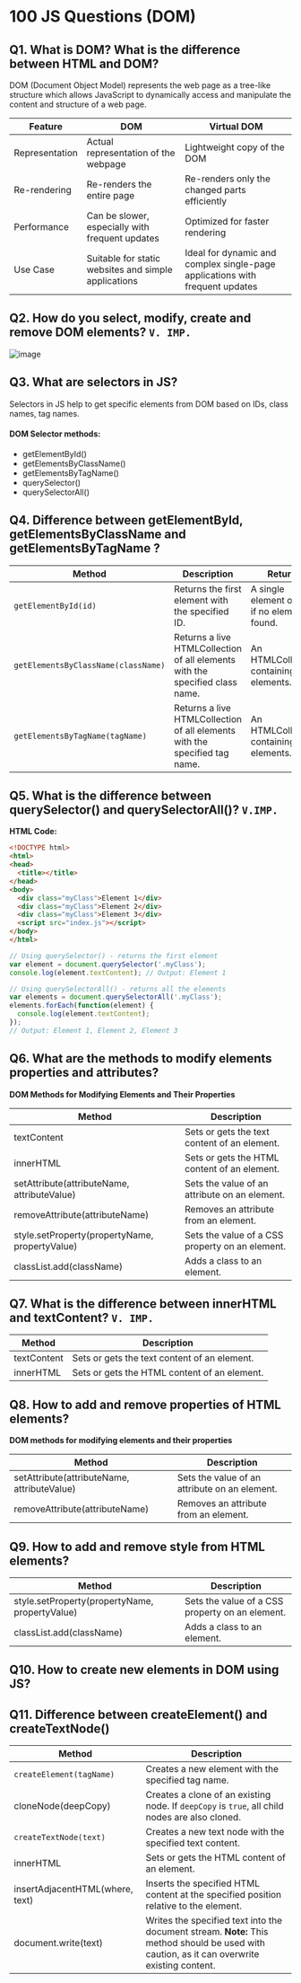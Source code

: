 # 100 JS Questions (DOM)

## Q1. What is DOM? What is the difference between HTML and DOM?

DOM (Document Object Model) represents the web page as a tree-like structure which allows JavaScript to dynamically access and manipulate the content and structure of a web page.

| Feature | DOM | Virtual DOM |
|---|---|---|
| Representation | Actual representation of the webpage | Lightweight copy of the DOM |
| Re-rendering | Re-renders the entire page | Re-renders only the changed parts efficiently |
| Performance | Can be slower, especially with frequent updates | Optimized for faster rendering |
| Use Case | Suitable for static websites and simple applications | Ideal for dynamic and complex single-page applications with frequent updates |

## Q2. How do you select, modify, create and remove DOM elements? `V. IMP.`

![image](https://github.com/user-attachments/assets/02e8c775-a29c-490d-9bbf-b87f16ac2b07)

## Q3. What are selectors in JS?

Selectors in JS help to get specific elements from DOM based on IDs, class names, tag names.

#### DOM Selector methods:

* getElementById()
* getElementsByClassName()
* getElementsByTagName()
* querySelector()
* querySelectorAll()

## Q4. Difference between getElementById, getElementsByClassName and getElementsByTagName ?

| Method | Description | Returns |
|---|---|---|
| `getElementById(id)` | Returns the first element with the specified ID. | A single element or `null` if no element is found. |
| `getElementsByClassName(className)` | Returns a live HTMLCollection of all elements with the specified class name. | An HTMLCollection containing elements. |
| `getElementsByTagName(tagName)` | Returns a live HTMLCollection of all elements with the specified tag name. | An HTMLCollection containing elements. |

## Q5. What is the difference between querySelector() and querySelectorAll()? `V.IMP.`

**HTML Code:**

```html
<!DOCTYPE html>
<html>
<head>
  <title></title>
</head>
<body>
  <div class="myClass">Element 1</div>
  <div class="myClass">Element 2</div>
  <div class="myClass">Element 3</div>
  <script src="index.js"></script>
</body>
</html>
```

```js
// Using querySelector() - returns the first element
var element = document.querySelector('.myClass');
console.log(element.textContent); // Output: Element 1
```

```js
// Using querySelectorAll() - returns all the elements
var elements = document.querySelectorAll('.myClass');
elements.forEach(function(element) {
  console.log(element.textContent);
});
// Output: Element 1, Element 2, Element 3
```

## Q6. What are the methods to modify elements properties and attributes?

**DOM Methods for Modifying Elements and Their Properties**

| Method | Description |
|---|---|
| textContent | Sets or gets the text content of an element. |
| innerHTML | Sets or gets the HTML content of an element. |
| setAttribute(attributeName, attributeValue) | Sets the value of an attribute on an element. |
| removeAttribute(attributeName) | Removes an attribute from an element. |
| style.setProperty(propertyName, propertyValue) | Sets the value of a CSS property on an element. |
| classList.add(className) | Adds a class to an element. |

## Q7. What is the difference between innerHTML and textContent? `V. IMP.`

| Method | Description |
|---|---|
| textContent | Sets or gets the text content of an element. |
| innerHTML | Sets or gets the HTML content of an element. |

## Q8. How to add and remove properties of HTML elements?

**DOM methods for modifying elements and their properties**

| Method | Description |
|---|---|
| setAttribute(attributeName, attributeValue) | Sets the value of an attribute on an element. |
| removeAttribute(attributeName) | Removes an attribute from an element. |

## Q9. How to add and remove style from HTML elements?

| Method | Description |
|---|---|
| style.setProperty(propertyName, propertyValue) | Sets the value of a CSS property on an element. |
| classList.add(className) | Adds a class to an element. |

## Q10. How to create new elements in DOM using JS?

## Q11. Difference between createElement() and createTextNode()

| Method | Description |
|---|---|
| `createElement(tagName)` | Creates a new element with the specified tag name. |
| cloneNode(deepCopy) | Creates a clone of an existing node. If `deepCopy` is `true`, all child nodes are also cloned. |
| `createTextNode(text)` | Creates a new text node with the specified text content. |
| innerHTML | Sets or gets the HTML content of an element. |
| insertAdjacentHTML(where, text) | Inserts the specified HTML content at the specified position relative to the element. |
| document.write(text) | Writes the specified text into the document stream. **Note:** This method should be used with caution, as it can overwrite existing content. |